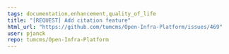 ```yaml
---
tags: documentation,enhancement,quality_of_life
title: "[REQUEST] Add citation feature"
html_url: "https://github.com/tumcms/Open-Infra-Platform/issues/469"
user: pjanck
repo: tumcms/Open-Infra-Platform
---
```


